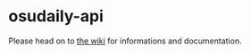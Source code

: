 # osudaily-api

Please head on to [the wiki](https://github.com/ppy/osu-api/wiki) for informations and documentation.
